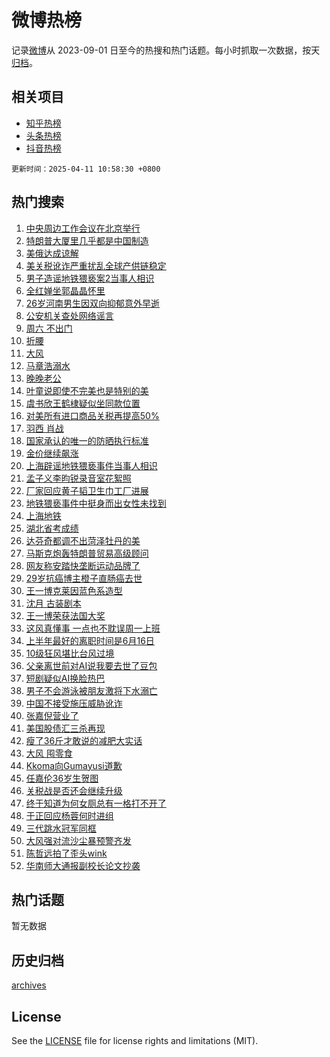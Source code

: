 # 微博热榜

记录[微博](https://www.weibo.com)从 2023-09-01 日至今的热搜和热门话题。每小时抓取一次数据，按天[归档](archives)。

## 相关项目

- [知乎热榜](https://github.com/hotarchive/zhihu)
- [头条热榜](https://github.com/hotarchive/toutiao)
- [抖音热榜](https://github.com/hotarchive/douyin)


`更新时间：2025-04-11 10:58:30 +0800`

## 热门搜索

1. [中央周边工作会议在北京举行](https://m.weibo.cn/search?containerid=100103type%3D1%26t%3D10%26q%3D%23%E4%B8%AD%E5%A4%AE%E5%91%A8%E8%BE%B9%E5%B7%A5%E4%BD%9C%E4%BC%9A%E8%AE%AE%E5%9C%A8%E5%8C%97%E4%BA%AC%E4%B8%BE%E8%A1%8C%23&stream_entry_id=51&isnewpage=1&extparam=seat%3D1%26c_type%3D51%26q%3D%2523%25E4%25B8%25AD%25E5%25A4%25AE%25E5%2591%25A8%25E8%25BE%25B9%25E5%25B7%25A5%25E4%25BD%259C%25E4%25BC%259A%25E8%25AE%25AE%25E5%259C%25A8%25E5%258C%2597%25E4%25BA%25AC%25E4%25B8%25BE%25E8%25A1%258C%2523%26cate%3D10103%26filter_type%3Drealtimehot%26dgr%3D0%26pos%3D0%26stream_entry_id%3D51%26display_time%3D1744340309%26pre_seqid%3D17443403091250954146152)
1. [特朗普大厦里几乎都是中国制造](https://m.weibo.cn/search?containerid=100103type%3D1%26t%3D10%26q%3D%23%E7%89%B9%E6%9C%97%E6%99%AE%E5%A4%A7%E5%8E%A6%E9%87%8C%E5%87%A0%E4%B9%8E%E9%83%BD%E6%98%AF%E4%B8%AD%E5%9B%BD%E5%88%B6%E9%80%A0%23&stream_entry_id=31&isnewpage=1&extparam=seat%3D1%26band_rank%3D1%26flag%3D2%26pos%3D0%26realpos%3D1%26c_type%3D31%26lcate%3D5001%26cate%3D5001%26stream_entry_id%3D31%26dgr%3D0%26filter_type%3Drealtimehot%26q%3D%2523%25E7%2589%25B9%25E6%259C%2597%25E6%2599%25AE%25E5%25A4%25A7%25E5%258E%25A6%25E9%2587%258C%25E5%2587%25A0%25E4%25B9%258E%25E9%2583%25BD%25E6%2598%25AF%25E4%25B8%25AD%25E5%259B%25BD%25E5%2588%25B6%25E9%2580%25A0%2523%26display_time%3D1744340309%26pre_seqid%3D17443403091250954146152)
1. [美俄达成谅解](https://m.weibo.cn/search?containerid=100103type%3D1%26t%3D10%26q%3D%23%E7%BE%8E%E4%BF%84%E8%BE%BE%E6%88%90%E8%B0%85%E8%A7%A3%23&stream_entry_id=31&isnewpage=1&extparam=seat%3D1%26band_rank%3D2%26flag%3D2%26pos%3D1%26realpos%3D2%26c_type%3D31%26lcate%3D5001%26cate%3D5001%26stream_entry_id%3D31%26dgr%3D0%26filter_type%3Drealtimehot%26q%3D%2523%25E7%25BE%258E%25E4%25BF%2584%25E8%25BE%25BE%25E6%2588%2590%25E8%25B0%2585%25E8%25A7%25A3%2523%26display_time%3D1744340309%26pre_seqid%3D17443403091250954146152)
1. [美关税讹诈严重扰乱全球产供链稳定](https://m.weibo.cn/search?containerid=100103type%3D1%26t%3D10%26q%3D%23%E7%BE%8E%E5%85%B3%E7%A8%8E%E8%AE%B9%E8%AF%88%E4%B8%A5%E9%87%8D%E6%89%B0%E4%B9%B1%E5%85%A8%E7%90%83%E4%BA%A7%E4%BE%9B%E9%93%BE%E7%A8%B3%E5%AE%9A%23&stream_entry_id=31&isnewpage=1&extparam=seat%3D1%26band_rank%3D3%26flag%3D1%26pos%3D2%26realpos%3D3%26c_type%3D31%26lcate%3D5001%26cate%3D5001%26stream_entry_id%3D31%26dgr%3D0%26filter_type%3Drealtimehot%26q%3D%2523%25E7%25BE%258E%25E5%2585%25B3%25E7%25A8%258E%25E8%25AE%25B9%25E8%25AF%2588%25E4%25B8%25A5%25E9%2587%258D%25E6%2589%25B0%25E4%25B9%25B1%25E5%2585%25A8%25E7%2590%2583%25E4%25BA%25A7%25E4%25BE%259B%25E9%2593%25BE%25E7%25A8%25B3%25E5%25AE%259A%2523%26display_time%3D1744340309%26pre_seqid%3D17443403091250954146152)
1. [男子造谣地铁猥亵案2当事人相识](https://m.weibo.cn/search?containerid=100103type%3D1%26t%3D10%26q%3D%23%E7%94%B7%E5%AD%90%E9%80%A0%E8%B0%A3%E5%9C%B0%E9%93%81%E7%8C%A5%E4%BA%B5%E6%A1%882%E5%BD%93%E4%BA%8B%E4%BA%BA%E7%9B%B8%E8%AF%86%23&stream_entry_id=31&isnewpage=1&extparam=seat%3D1%26band_rank%3D4%26flag%3D1%26pos%3D3%26realpos%3D4%26c_type%3D31%26lcate%3D5001%26cate%3D5001%26stream_entry_id%3D31%26dgr%3D0%26filter_type%3Drealtimehot%26q%3D%2523%25E7%2594%25B7%25E5%25AD%2590%25E9%2580%25A0%25E8%25B0%25A3%25E5%259C%25B0%25E9%2593%2581%25E7%258C%25A5%25E4%25BA%25B5%25E6%25A1%25882%25E5%25BD%2593%25E4%25BA%258B%25E4%25BA%25BA%25E7%259B%25B8%25E8%25AF%2586%2523%26display_time%3D1744340309%26pre_seqid%3D17443403091250954146152)
1. [全红婵坐郭晶晶怀里](https://m.weibo.cn/search?containerid=100103type%3D1%26t%3D10%26q%3D%23%E5%85%A8%E7%BA%A2%E5%A9%B5%E5%9D%90%E9%83%AD%E6%99%B6%E6%99%B6%E6%80%80%E9%87%8C%23&stream_entry_id=31&isnewpage=1&extparam=seat%3D1%26band_rank%3D5%26flag%3D1%26pos%3D4%26realpos%3D5%26c_type%3D31%26lcate%3D5001%26cate%3D5001%26stream_entry_id%3D31%26dgr%3D0%26filter_type%3Drealtimehot%26q%3D%2523%25E5%2585%25A8%25E7%25BA%25A2%25E5%25A9%25B5%25E5%259D%2590%25E9%2583%25AD%25E6%2599%25B6%25E6%2599%25B6%25E6%2580%2580%25E9%2587%258C%2523%26display_time%3D1744340309%26pre_seqid%3D17443403091250954146152)
1. [26岁河南男生因双向抑郁意外早逝](https://m.weibo.cn/search?containerid=100103type%3D1%26t%3D10%26q%3D%2326%E5%B2%81%E6%B2%B3%E5%8D%97%E7%94%B7%E7%94%9F%E5%9B%A0%E5%8F%8C%E5%90%91%E6%8A%91%E9%83%81%E6%84%8F%E5%A4%96%E6%97%A9%E9%80%9D%23&stream_entry_id=31&isnewpage=1&extparam=seat%3D1%26band_rank%3D6%26flag%3D1%26pos%3D5%26realpos%3D6%26c_type%3D31%26lcate%3D5001%26cate%3D5001%26stream_entry_id%3D31%26dgr%3D0%26filter_type%3Drealtimehot%26q%3D%252326%25E5%25B2%2581%25E6%25B2%25B3%25E5%258D%2597%25E7%2594%25B7%25E7%2594%259F%25E5%259B%25A0%25E5%258F%258C%25E5%2590%2591%25E6%258A%2591%25E9%2583%2581%25E6%2584%258F%25E5%25A4%2596%25E6%2597%25A9%25E9%2580%259D%2523%26display_time%3D1744340309%26pre_seqid%3D17443403091250954146152)
1. [公安机关查处网络谣言](https://m.weibo.cn/search?containerid=100103type%3D1%26t%3D10%26q%3D%23%E5%85%AC%E5%AE%89%E6%9C%BA%E5%85%B3%E6%9F%A5%E5%A4%84%E7%BD%91%E7%BB%9C%E8%B0%A3%E8%A8%80%23&stream_entry_id=31&isnewpage=1&extparam=seat%3D1%26band_rank%3D7%26adid%3D282498%26is_ad_pos%3D1%26pos%3D6%26c_type%3D31%26lcate%3D5001%26cate%3D5001%26stream_entry_id%3D31%26dgr%3D0%26filter_type%3Drealtimehot%26q%3D%2523%25E5%2585%25AC%25E5%25AE%2589%25E6%259C%25BA%25E5%2585%25B3%25E6%259F%25A5%25E5%25A4%2584%25E7%25BD%2591%25E7%25BB%259C%25E8%25B0%25A3%25E8%25A8%2580%2523%26display_time%3D1744340309%26pre_seqid%3D17443403091250954146152)
1. [周六 不出门](https://m.weibo.cn/search?containerid=100103type%3D1%26t%3D10%26q%3D%E5%91%A8%E5%85%AD+%E4%B8%8D%E5%87%BA%E9%97%A8&stream_entry_id=31&isnewpage=1&extparam=seat%3D1%26band_rank%3D7%26flag%3D2%26pos%3D7%26realpos%3D7%26c_type%3D31%26lcate%3D5001%26cate%3D5001%26stream_entry_id%3D31%26dgr%3D0%26filter_type%3Drealtimehot%26q%3D%25E5%2591%25A8%25E5%2585%25AD%2520%25E4%25B8%258D%25E5%2587%25BA%25E9%2597%25A8%26display_time%3D1744340309%26pre_seqid%3D17443403091250954146152)
1. [折腰](https://m.weibo.cn/search?containerid=100103type%3D1%26t%3D10%26q%3D%E6%8A%98%E8%85%B0&stream_entry_id=31&isnewpage=1&extparam=seat%3D1%26band_rank%3D8%26flag%3D1%26pos%3D8%26realpos%3D8%26c_type%3D31%26lcate%3D5001%26cate%3D5001%26stream_entry_id%3D31%26dgr%3D0%26filter_type%3Drealtimehot%26q%3D%25E6%258A%2598%25E8%2585%25B0%26display_time%3D1744340309%26pre_seqid%3D17443403091250954146152)
1. [大风](https://m.weibo.cn/search?containerid=100103type%3D1%26t%3D10%26q%3D%E5%A4%A7%E9%A3%8E&stream_entry_id=31&isnewpage=1&extparam=seat%3D1%26band_rank%3D9%26flag%3D1%26pos%3D9%26realpos%3D9%26c_type%3D31%26lcate%3D5001%26cate%3D5001%26stream_entry_id%3D31%26dgr%3D0%26filter_type%3Drealtimehot%26q%3D%25E5%25A4%25A7%25E9%25A3%258E%26display_time%3D1744340309%26pre_seqid%3D17443403091250954146152)
1. [马章浩溺水](https://m.weibo.cn/search?containerid=100103type%3D1%26t%3D10%26q%3D%E9%A9%AC%E7%AB%A0%E6%B5%A9%E6%BA%BA%E6%B0%B4&stream_entry_id=31&isnewpage=1&extparam=seat%3D1%26band_rank%3D10%26flag%3D1%26pos%3D10%26realpos%3D10%26c_type%3D31%26lcate%3D5001%26cate%3D5001%26stream_entry_id%3D31%26dgr%3D0%26filter_type%3Drealtimehot%26q%3D%25E9%25A9%25AC%25E7%25AB%25A0%25E6%25B5%25A9%25E6%25BA%25BA%25E6%25B0%25B4%26display_time%3D1744340309%26pre_seqid%3D17443403091250954146152)
1. [晚晚老公](https://m.weibo.cn/search?containerid=100103type%3D1%26t%3D10%26q%3D%E6%99%9A%E6%99%9A%E8%80%81%E5%85%AC&stream_entry_id=31&isnewpage=1&extparam=seat%3D1%26band_rank%3D11%26flag%3D2%26pos%3D11%26realpos%3D11%26c_type%3D31%26lcate%3D5001%26cate%3D5001%26stream_entry_id%3D31%26dgr%3D0%26filter_type%3Drealtimehot%26q%3D%25E6%2599%259A%25E6%2599%259A%25E8%2580%2581%25E5%2585%25AC%26display_time%3D1744340309%26pre_seqid%3D17443403091250954146152)
1. [叶童说即使不完美也是特别的美](https://m.weibo.cn/search?containerid=100103type%3D1%26t%3D10%26q%3D%23%E5%8F%B6%E7%AB%A5%E8%AF%B4%E5%8D%B3%E4%BD%BF%E4%B8%8D%E5%AE%8C%E7%BE%8E%E4%B9%9F%E6%98%AF%E7%89%B9%E5%88%AB%E7%9A%84%E7%BE%8E%23&stream_entry_id=31&isnewpage=1&extparam=seat%3D1%26band_rank%3D12%26flag%3D1%26pos%3D12%26realpos%3D12%26c_type%3D31%26lcate%3D5001%26cate%3D5001%26stream_entry_id%3D31%26dgr%3D0%26filter_type%3Drealtimehot%26q%3D%2523%25E5%258F%25B6%25E7%25AB%25A5%25E8%25AF%25B4%25E5%258D%25B3%25E4%25BD%25BF%25E4%25B8%258D%25E5%25AE%258C%25E7%25BE%258E%25E4%25B9%259F%25E6%2598%25AF%25E7%2589%25B9%25E5%2588%25AB%25E7%259A%2584%25E7%25BE%258E%2523%26display_time%3D1744340309%26pre_seqid%3D17443403091250954146152)
1. [虞书欣王鹤棣疑似坐同款位置](https://m.weibo.cn/search?containerid=100103type%3D1%26t%3D10%26q%3D%23%E8%99%9E%E4%B9%A6%E6%AC%A3%E7%8E%8B%E9%B9%A4%E6%A3%A3%E7%96%91%E4%BC%BC%E5%9D%90%E5%90%8C%E6%AC%BE%E4%BD%8D%E7%BD%AE%23&stream_entry_id=31&isnewpage=1&extparam=seat%3D1%26band_rank%3D13%26flag%3D2%26pos%3D13%26realpos%3D13%26c_type%3D31%26lcate%3D5001%26cate%3D5001%26stream_entry_id%3D31%26dgr%3D0%26filter_type%3Drealtimehot%26q%3D%2523%25E8%2599%259E%25E4%25B9%25A6%25E6%25AC%25A3%25E7%258E%258B%25E9%25B9%25A4%25E6%25A3%25A3%25E7%2596%2591%25E4%25BC%25BC%25E5%259D%2590%25E5%2590%258C%25E6%25AC%25BE%25E4%25BD%258D%25E7%25BD%25AE%2523%26display_time%3D1744340309%26pre_seqid%3D17443403091250954146152)
1. [对美所有进口商品关税再提高50%](https://m.weibo.cn/search?containerid=100103type%3D1%26t%3D10%26q%3D%23%E5%AF%B9%E7%BE%8E%E6%89%80%E6%9C%89%E8%BF%9B%E5%8F%A3%E5%95%86%E5%93%81%E5%85%B3%E7%A8%8E%E5%86%8D%E6%8F%90%E9%AB%9850%25%23&stream_entry_id=31&isnewpage=1&extparam=seat%3D1%26band_rank%3D14%26flag%3D0%26pos%3D14%26realpos%3D14%26c_type%3D31%26lcate%3D5001%26cate%3D5001%26stream_entry_id%3D31%26dgr%3D0%26filter_type%3Drealtimehot%26q%3D%2523%25E5%25AF%25B9%25E7%25BE%258E%25E6%2589%2580%25E6%259C%2589%25E8%25BF%259B%25E5%258F%25A3%25E5%2595%2586%25E5%2593%2581%25E5%2585%25B3%25E7%25A8%258E%25E5%2586%258D%25E6%258F%2590%25E9%25AB%259850%2525%2523%26display_time%3D1744340309%26pre_seqid%3D17443403091250954146152)
1. [羽西 肖战](https://m.weibo.cn/search?containerid=100103type%3D1%26t%3D10%26q%3D%E7%BE%BD%E8%A5%BF+%E8%82%96%E6%88%98&stream_entry_id=31&isnewpage=1&extparam=seat%3D1%26band_rank%3D15%26flag%3D1%26pos%3D15%26realpos%3D15%26c_type%3D31%26lcate%3D5001%26cate%3D5001%26stream_entry_id%3D31%26dgr%3D0%26filter_type%3Drealtimehot%26q%3D%25E7%25BE%25BD%25E8%25A5%25BF%2520%25E8%2582%2596%25E6%2588%2598%26display_time%3D1744340309%26pre_seqid%3D17443403091250954146152)
1. [国家承认的唯一的防晒执行标准](https://m.weibo.cn/search?containerid=100103type%3D1%26t%3D10%26q%3D%23%E5%9B%BD%E5%AE%B6%E6%89%BF%E8%AE%A4%E7%9A%84%E5%94%AF%E4%B8%80%E7%9A%84%E9%98%B2%E6%99%92%E6%89%A7%E8%A1%8C%E6%A0%87%E5%87%86%23&stream_entry_id=31&isnewpage=1&extparam=seat%3D1%26band_rank%3D16%26flag%3D0%26pos%3D16%26realpos%3D16%26c_type%3D31%26lcate%3D5001%26cate%3D5001%26stream_entry_id%3D31%26dgr%3D0%26filter_type%3Drealtimehot%26q%3D%2523%25E5%259B%25BD%25E5%25AE%25B6%25E6%2589%25BF%25E8%25AE%25A4%25E7%259A%2584%25E5%2594%25AF%25E4%25B8%2580%25E7%259A%2584%25E9%2598%25B2%25E6%2599%2592%25E6%2589%25A7%25E8%25A1%258C%25E6%25A0%2587%25E5%2587%2586%2523%26display_time%3D1744340309%26pre_seqid%3D17443403091250954146152)
1. [金价继续飙涨](https://m.weibo.cn/search?containerid=100103type%3D1%26t%3D10%26q%3D%23%E9%87%91%E4%BB%B7%E7%BB%A7%E7%BB%AD%E9%A3%99%E6%B6%A8%23&stream_entry_id=31&isnewpage=1&extparam=seat%3D1%26band_rank%3D17%26flag%3D1%26pos%3D17%26realpos%3D17%26c_type%3D31%26lcate%3D5001%26cate%3D5001%26stream_entry_id%3D31%26dgr%3D0%26filter_type%3Drealtimehot%26q%3D%2523%25E9%2587%2591%25E4%25BB%25B7%25E7%25BB%25A7%25E7%25BB%25AD%25E9%25A3%2599%25E6%25B6%25A8%2523%26display_time%3D1744340309%26pre_seqid%3D17443403091250954146152)
1. [上海辟谣地铁猥亵事件当事人相识](https://m.weibo.cn/search?containerid=100103type%3D1%26t%3D10%26q%3D%23%E4%B8%8A%E6%B5%B7%E8%BE%9F%E8%B0%A3%E5%9C%B0%E9%93%81%E7%8C%A5%E4%BA%B5%E4%BA%8B%E4%BB%B6%E5%BD%93%E4%BA%8B%E4%BA%BA%E7%9B%B8%E8%AF%86%23&stream_entry_id=31&isnewpage=1&extparam=seat%3D1%26band_rank%3D18%26flag%3D1%26pos%3D18%26realpos%3D18%26c_type%3D31%26lcate%3D5001%26cate%3D5001%26stream_entry_id%3D31%26dgr%3D0%26filter_type%3Drealtimehot%26q%3D%2523%25E4%25B8%258A%25E6%25B5%25B7%25E8%25BE%259F%25E8%25B0%25A3%25E5%259C%25B0%25E9%2593%2581%25E7%258C%25A5%25E4%25BA%25B5%25E4%25BA%258B%25E4%25BB%25B6%25E5%25BD%2593%25E4%25BA%258B%25E4%25BA%25BA%25E7%259B%25B8%25E8%25AF%2586%2523%26display_time%3D1744340309%26pre_seqid%3D17443403091250954146152)
1. [孟子义李昀锐录音室花絮照](https://m.weibo.cn/search?containerid=100103type%3D1%26t%3D10%26q%3D%23%E5%AD%9F%E5%AD%90%E4%B9%89%E6%9D%8E%E6%98%80%E9%94%90%E5%BD%95%E9%9F%B3%E5%AE%A4%E8%8A%B1%E7%B5%AE%E7%85%A7%23&stream_entry_id=31&isnewpage=1&extparam=seat%3D1%26band_rank%3D19%26flag%3D1%26pos%3D19%26realpos%3D19%26c_type%3D31%26lcate%3D5001%26cate%3D5001%26stream_entry_id%3D31%26dgr%3D0%26filter_type%3Drealtimehot%26q%3D%2523%25E5%25AD%259F%25E5%25AD%2590%25E4%25B9%2589%25E6%259D%258E%25E6%2598%2580%25E9%2594%2590%25E5%25BD%2595%25E9%259F%25B3%25E5%25AE%25A4%25E8%258A%25B1%25E7%25B5%25AE%25E7%2585%25A7%2523%26display_time%3D1744340309%26pre_seqid%3D17443403091250954146152)
1. [厂家回应黄子韬卫生巾工厂进展](https://m.weibo.cn/search?containerid=100103type%3D1%26t%3D10%26q%3D%23%E5%8E%82%E5%AE%B6%E5%9B%9E%E5%BA%94%E9%BB%84%E5%AD%90%E9%9F%AC%E5%8D%AB%E7%94%9F%E5%B7%BE%E5%B7%A5%E5%8E%82%E8%BF%9B%E5%B1%95%23&stream_entry_id=31&isnewpage=1&extparam=seat%3D1%26band_rank%3D20%26flag%3D1%26pos%3D20%26realpos%3D20%26c_type%3D31%26lcate%3D5001%26cate%3D5001%26stream_entry_id%3D31%26dgr%3D0%26filter_type%3Drealtimehot%26q%3D%2523%25E5%258E%2582%25E5%25AE%25B6%25E5%259B%259E%25E5%25BA%2594%25E9%25BB%2584%25E5%25AD%2590%25E9%259F%25AC%25E5%258D%25AB%25E7%2594%259F%25E5%25B7%25BE%25E5%25B7%25A5%25E5%258E%2582%25E8%25BF%259B%25E5%25B1%2595%2523%26display_time%3D1744340309%26pre_seqid%3D17443403091250954146152)
1. [地铁猥亵事件中挺身而出女性未找到](https://m.weibo.cn/search?containerid=100103type%3D1%26t%3D10%26q%3D%23%E5%9C%B0%E9%93%81%E7%8C%A5%E4%BA%B5%E4%BA%8B%E4%BB%B6%E4%B8%AD%E6%8C%BA%E8%BA%AB%E8%80%8C%E5%87%BA%E5%A5%B3%E6%80%A7%E6%9C%AA%E6%89%BE%E5%88%B0%23&stream_entry_id=31&isnewpage=1&extparam=seat%3D1%26band_rank%3D21%26flag%3D1%26pos%3D21%26realpos%3D21%26c_type%3D31%26lcate%3D5001%26cate%3D5001%26stream_entry_id%3D31%26dgr%3D0%26filter_type%3Drealtimehot%26q%3D%2523%25E5%259C%25B0%25E9%2593%2581%25E7%258C%25A5%25E4%25BA%25B5%25E4%25BA%258B%25E4%25BB%25B6%25E4%25B8%25AD%25E6%258C%25BA%25E8%25BA%25AB%25E8%2580%258C%25E5%2587%25BA%25E5%25A5%25B3%25E6%2580%25A7%25E6%259C%25AA%25E6%2589%25BE%25E5%2588%25B0%2523%26display_time%3D1744340309%26pre_seqid%3D17443403091250954146152)
1. [上海地铁](https://m.weibo.cn/search?containerid=100103type%3D1%26t%3D10%26q%3D%E4%B8%8A%E6%B5%B7%E5%9C%B0%E9%93%81&stream_entry_id=31&isnewpage=1&extparam=seat%3D1%26band_rank%3D22%26flag%3D0%26pos%3D22%26realpos%3D22%26c_type%3D31%26lcate%3D5001%26cate%3D5001%26stream_entry_id%3D31%26dgr%3D0%26filter_type%3Drealtimehot%26q%3D%25E4%25B8%258A%25E6%25B5%25B7%25E5%259C%25B0%25E9%2593%2581%26display_time%3D1744340309%26pre_seqid%3D17443403091250954146152)
1. [湖北省考成绩](https://m.weibo.cn/search?containerid=100103type%3D1%26t%3D10%26q%3D%E6%B9%96%E5%8C%97%E7%9C%81%E8%80%83%E6%88%90%E7%BB%A9&stream_entry_id=31&isnewpage=1&extparam=seat%3D1%26band_rank%3D23%26flag%3D1%26pos%3D23%26realpos%3D23%26c_type%3D31%26lcate%3D5001%26cate%3D5001%26stream_entry_id%3D31%26dgr%3D0%26filter_type%3Drealtimehot%26q%3D%25E6%25B9%2596%25E5%258C%2597%25E7%259C%2581%25E8%2580%2583%25E6%2588%2590%25E7%25BB%25A9%26display_time%3D1744340309%26pre_seqid%3D17443403091250954146152)
1. [达芬奇都调不出菏泽牡丹的美](https://m.weibo.cn/search?containerid=100103type%3D1%26t%3D10%26q%3D%23%E8%BE%BE%E8%8A%AC%E5%A5%87%E9%83%BD%E8%B0%83%E4%B8%8D%E5%87%BA%E8%8F%8F%E6%B3%BD%E7%89%A1%E4%B8%B9%E7%9A%84%E7%BE%8E%23&stream_entry_id=31&isnewpage=1&extparam=seat%3D1%26band_rank%3D24%26flag%3D1%26pos%3D24%26realpos%3D24%26c_type%3D31%26lcate%3D5001%26cate%3D5001%26stream_entry_id%3D31%26dgr%3D0%26filter_type%3Drealtimehot%26q%3D%2523%25E8%25BE%25BE%25E8%258A%25AC%25E5%25A5%2587%25E9%2583%25BD%25E8%25B0%2583%25E4%25B8%258D%25E5%2587%25BA%25E8%258F%258F%25E6%25B3%25BD%25E7%2589%25A1%25E4%25B8%25B9%25E7%259A%2584%25E7%25BE%258E%2523%26display_time%3D1744340309%26pre_seqid%3D17443403091250954146152)
1. [马斯克炮轰特朗普贸易高级顾问](https://m.weibo.cn/search?containerid=100103type%3D1%26t%3D10%26q%3D%23%E9%A9%AC%E6%96%AF%E5%85%8B%E7%82%AE%E8%BD%B0%E7%89%B9%E6%9C%97%E6%99%AE%E8%B4%B8%E6%98%93%E9%AB%98%E7%BA%A7%E9%A1%BE%E9%97%AE%23&stream_entry_id=31&isnewpage=1&extparam=seat%3D1%26band_rank%3D25%26flag%3D0%26pos%3D25%26realpos%3D25%26c_type%3D31%26lcate%3D5001%26cate%3D5001%26stream_entry_id%3D31%26dgr%3D0%26filter_type%3Drealtimehot%26q%3D%2523%25E9%25A9%25AC%25E6%2596%25AF%25E5%2585%258B%25E7%2582%25AE%25E8%25BD%25B0%25E7%2589%25B9%25E6%259C%2597%25E6%2599%25AE%25E8%25B4%25B8%25E6%2598%2593%25E9%25AB%2598%25E7%25BA%25A7%25E9%25A1%25BE%25E9%2597%25AE%2523%26display_time%3D1744340309%26pre_seqid%3D17443403091250954146152)
1. [网友称安踏快垄断运动品牌了](https://m.weibo.cn/search?containerid=100103type%3D1%26t%3D10%26q%3D%23%E7%BD%91%E5%8F%8B%E7%A7%B0%E5%AE%89%E8%B8%8F%E5%BF%AB%E5%9E%84%E6%96%AD%E8%BF%90%E5%8A%A8%E5%93%81%E7%89%8C%E4%BA%86%23&stream_entry_id=31&isnewpage=1&extparam=seat%3D1%26band_rank%3D26%26flag%3D1%26pos%3D26%26realpos%3D26%26c_type%3D31%26lcate%3D5001%26cate%3D5001%26stream_entry_id%3D31%26dgr%3D0%26filter_type%3Drealtimehot%26q%3D%2523%25E7%25BD%2591%25E5%258F%258B%25E7%25A7%25B0%25E5%25AE%2589%25E8%25B8%258F%25E5%25BF%25AB%25E5%259E%2584%25E6%2596%25AD%25E8%25BF%2590%25E5%258A%25A8%25E5%2593%2581%25E7%2589%258C%25E4%25BA%2586%2523%26display_time%3D1744340309%26pre_seqid%3D17443403091250954146152)
1. [29岁抗癌博主橙子直肠癌去世](https://m.weibo.cn/search?containerid=100103type%3D1%26t%3D10%26q%3D%2329%E5%B2%81%E6%8A%97%E7%99%8C%E5%8D%9A%E4%B8%BB%E6%A9%99%E5%AD%90%E7%9B%B4%E8%82%A0%E7%99%8C%E5%8E%BB%E4%B8%96%23&stream_entry_id=31&isnewpage=1&extparam=seat%3D1%26band_rank%3D27%26flag%3D0%26pos%3D27%26realpos%3D27%26c_type%3D31%26lcate%3D5001%26cate%3D5001%26stream_entry_id%3D31%26dgr%3D0%26filter_type%3Drealtimehot%26q%3D%252329%25E5%25B2%2581%25E6%258A%2597%25E7%2599%258C%25E5%258D%259A%25E4%25B8%25BB%25E6%25A9%2599%25E5%25AD%2590%25E7%259B%25B4%25E8%2582%25A0%25E7%2599%258C%25E5%258E%25BB%25E4%25B8%2596%2523%26display_time%3D1744340309%26pre_seqid%3D17443403091250954146152)
1. [王一博克莱因蓝色系造型](https://m.weibo.cn/search?containerid=100103type%3D1%26t%3D10%26q%3D%23%E7%8E%8B%E4%B8%80%E5%8D%9A%E5%85%8B%E8%8E%B1%E5%9B%A0%E8%93%9D%E8%89%B2%E7%B3%BB%E9%80%A0%E5%9E%8B%23&stream_entry_id=31&isnewpage=1&extparam=seat%3D1%26band_rank%3D28%26flag%3D1%26pos%3D28%26realpos%3D28%26c_type%3D31%26lcate%3D5001%26cate%3D5001%26stream_entry_id%3D31%26dgr%3D0%26filter_type%3Drealtimehot%26q%3D%2523%25E7%258E%258B%25E4%25B8%2580%25E5%258D%259A%25E5%2585%258B%25E8%258E%25B1%25E5%259B%25A0%25E8%2593%259D%25E8%2589%25B2%25E7%25B3%25BB%25E9%2580%25A0%25E5%259E%258B%2523%26display_time%3D1744340309%26pre_seqid%3D17443403091250954146152)
1. [沈月 古装剧本](https://m.weibo.cn/search?containerid=100103type%3D1%26t%3D10%26q%3D%E6%B2%88%E6%9C%88+%E5%8F%A4%E8%A3%85%E5%89%A7%E6%9C%AC&stream_entry_id=31&isnewpage=1&extparam=seat%3D1%26band_rank%3D29%26flag%3D1%26pos%3D29%26realpos%3D29%26c_type%3D31%26lcate%3D5001%26cate%3D5001%26stream_entry_id%3D31%26dgr%3D0%26filter_type%3Drealtimehot%26q%3D%25E6%25B2%2588%25E6%259C%2588%2520%25E5%258F%25A4%25E8%25A3%2585%25E5%2589%25A7%25E6%259C%25AC%26display_time%3D1744340309%26pre_seqid%3D17443403091250954146152)
1. [王一博荣获法国大奖](https://m.weibo.cn/search?containerid=100103type%3D1%26t%3D10%26q%3D%E7%8E%8B%E4%B8%80%E5%8D%9A%E8%8D%A3%E8%8E%B7%E6%B3%95%E5%9B%BD%E5%A4%A7%E5%A5%96&stream_entry_id=31&isnewpage=1&extparam=seat%3D1%26band_rank%3D30%26flag%3D0%26pos%3D30%26realpos%3D30%26c_type%3D31%26lcate%3D5001%26cate%3D5001%26stream_entry_id%3D31%26dgr%3D0%26filter_type%3Drealtimehot%26q%3D%25E7%258E%258B%25E4%25B8%2580%25E5%258D%259A%25E8%258D%25A3%25E8%258E%25B7%25E6%25B3%2595%25E5%259B%25BD%25E5%25A4%25A7%25E5%25A5%2596%26display_time%3D1744340309%26pre_seqid%3D17443403091250954146152)
1. [这风真懂事 一点也不耽误周一上班](https://m.weibo.cn/search?containerid=100103type%3D1%26t%3D10%26q%3D%E8%BF%99%E9%A3%8E%E7%9C%9F%E6%87%82%E4%BA%8B+%E4%B8%80%E7%82%B9%E4%B9%9F%E4%B8%8D%E8%80%BD%E8%AF%AF%E5%91%A8%E4%B8%80%E4%B8%8A%E7%8F%AD&stream_entry_id=31&isnewpage=1&extparam=seat%3D1%26band_rank%3D31%26flag%3D0%26pos%3D31%26realpos%3D31%26c_type%3D31%26lcate%3D5001%26cate%3D5001%26stream_entry_id%3D31%26dgr%3D0%26filter_type%3Drealtimehot%26q%3D%25E8%25BF%2599%25E9%25A3%258E%25E7%259C%259F%25E6%2587%2582%25E4%25BA%258B%2520%25E4%25B8%2580%25E7%2582%25B9%25E4%25B9%259F%25E4%25B8%258D%25E8%2580%25BD%25E8%25AF%25AF%25E5%2591%25A8%25E4%25B8%2580%25E4%25B8%258A%25E7%258F%25AD%26display_time%3D1744340309%26pre_seqid%3D17443403091250954146152)
1. [上半年最好的离职时间是6月16日](https://m.weibo.cn/search?containerid=100103type%3D1%26t%3D10%26q%3D%23%E4%B8%8A%E5%8D%8A%E5%B9%B4%E6%9C%80%E5%A5%BD%E7%9A%84%E7%A6%BB%E8%81%8C%E6%97%B6%E9%97%B4%E6%98%AF6%E6%9C%8816%E6%97%A5%23&stream_entry_id=31&isnewpage=1&extparam=seat%3D1%26band_rank%3D32%26flag%3D1%26pos%3D32%26realpos%3D32%26c_type%3D31%26lcate%3D5001%26cate%3D5001%26stream_entry_id%3D31%26dgr%3D0%26filter_type%3Drealtimehot%26q%3D%2523%25E4%25B8%258A%25E5%258D%258A%25E5%25B9%25B4%25E6%259C%2580%25E5%25A5%25BD%25E7%259A%2584%25E7%25A6%25BB%25E8%2581%258C%25E6%2597%25B6%25E9%2597%25B4%25E6%2598%25AF6%25E6%259C%258816%25E6%2597%25A5%2523%26display_time%3D1744340309%26pre_seqid%3D17443403091250954146152)
1. [10级狂风堪比台风过境](https://m.weibo.cn/search?containerid=100103type%3D1%26t%3D10%26q%3D%2310%E7%BA%A7%E7%8B%82%E9%A3%8E%E5%A0%AA%E6%AF%94%E5%8F%B0%E9%A3%8E%E8%BF%87%E5%A2%83%23&stream_entry_id=31&isnewpage=1&extparam=seat%3D1%26band_rank%3D33%26flag%3D0%26pos%3D33%26realpos%3D33%26c_type%3D31%26lcate%3D5001%26cate%3D5001%26stream_entry_id%3D31%26dgr%3D0%26filter_type%3Drealtimehot%26q%3D%252310%25E7%25BA%25A7%25E7%258B%2582%25E9%25A3%258E%25E5%25A0%25AA%25E6%25AF%2594%25E5%258F%25B0%25E9%25A3%258E%25E8%25BF%2587%25E5%25A2%2583%2523%26display_time%3D1744340309%26pre_seqid%3D17443403091250954146152)
1. [父亲离世前对AI说我要去世了豆包](https://m.weibo.cn/search?containerid=100103type%3D1%26t%3D10%26q%3D%23%E7%88%B6%E4%BA%B2%E7%A6%BB%E4%B8%96%E5%89%8D%E5%AF%B9AI%E8%AF%B4%E6%88%91%E8%A6%81%E5%8E%BB%E4%B8%96%E4%BA%86%E8%B1%86%E5%8C%85%23&stream_entry_id=31&isnewpage=1&extparam=seat%3D1%26band_rank%3D34%26flag%3D0%26pos%3D34%26realpos%3D34%26c_type%3D31%26lcate%3D5001%26cate%3D5001%26stream_entry_id%3D31%26dgr%3D0%26filter_type%3Drealtimehot%26q%3D%2523%25E7%2588%25B6%25E4%25BA%25B2%25E7%25A6%25BB%25E4%25B8%2596%25E5%2589%258D%25E5%25AF%25B9AI%25E8%25AF%25B4%25E6%2588%2591%25E8%25A6%2581%25E5%258E%25BB%25E4%25B8%2596%25E4%25BA%2586%25E8%25B1%2586%25E5%258C%2585%2523%26display_time%3D1744340309%26pre_seqid%3D17443403091250954146152)
1. [短剧疑似AI换脸热巴](https://m.weibo.cn/search?containerid=100103type%3D1%26t%3D10%26q%3D%23%E7%9F%AD%E5%89%A7%E7%96%91%E4%BC%BCAI%E6%8D%A2%E8%84%B8%E7%83%AD%E5%B7%B4%23&stream_entry_id=31&isnewpage=1&extparam=seat%3D1%26band_rank%3D35%26flag%3D0%26pos%3D35%26realpos%3D35%26c_type%3D31%26lcate%3D5001%26cate%3D5001%26stream_entry_id%3D31%26dgr%3D0%26filter_type%3Drealtimehot%26q%3D%2523%25E7%259F%25AD%25E5%2589%25A7%25E7%2596%2591%25E4%25BC%25BCAI%25E6%258D%25A2%25E8%2584%25B8%25E7%2583%25AD%25E5%25B7%25B4%2523%26display_time%3D1744340309%26pre_seqid%3D17443403091250954146152)
1. [男子不会游泳被朋友激将下水溺亡](https://m.weibo.cn/search?containerid=100103type%3D1%26t%3D10%26q%3D%23%E7%94%B7%E5%AD%90%E4%B8%8D%E4%BC%9A%E6%B8%B8%E6%B3%B3%E8%A2%AB%E6%9C%8B%E5%8F%8B%E6%BF%80%E5%B0%86%E4%B8%8B%E6%B0%B4%E6%BA%BA%E4%BA%A1%23&stream_entry_id=31&isnewpage=1&extparam=seat%3D1%26band_rank%3D36%26flag%3D0%26pos%3D36%26realpos%3D36%26c_type%3D31%26lcate%3D5001%26cate%3D5001%26stream_entry_id%3D31%26dgr%3D0%26filter_type%3Drealtimehot%26q%3D%2523%25E7%2594%25B7%25E5%25AD%2590%25E4%25B8%258D%25E4%25BC%259A%25E6%25B8%25B8%25E6%25B3%25B3%25E8%25A2%25AB%25E6%259C%258B%25E5%258F%258B%25E6%25BF%2580%25E5%25B0%2586%25E4%25B8%258B%25E6%25B0%25B4%25E6%25BA%25BA%25E4%25BA%25A1%2523%26display_time%3D1744340309%26pre_seqid%3D17443403091250954146152)
1. [中国不接受施压威胁讹诈](https://m.weibo.cn/search?containerid=100103type%3D1%26t%3D10%26q%3D%23%E4%B8%AD%E5%9B%BD%E4%B8%8D%E6%8E%A5%E5%8F%97%E6%96%BD%E5%8E%8B%E5%A8%81%E8%83%81%E8%AE%B9%E8%AF%88%23&stream_entry_id=31&isnewpage=1&extparam=seat%3D1%26band_rank%3D37%26flag%3D0%26pos%3D37%26realpos%3D37%26c_type%3D31%26lcate%3D5001%26cate%3D5001%26stream_entry_id%3D31%26dgr%3D0%26filter_type%3Drealtimehot%26q%3D%2523%25E4%25B8%25AD%25E5%259B%25BD%25E4%25B8%258D%25E6%258E%25A5%25E5%258F%2597%25E6%2596%25BD%25E5%258E%258B%25E5%25A8%2581%25E8%2583%2581%25E8%25AE%25B9%25E8%25AF%2588%2523%26display_time%3D1744340309%26pre_seqid%3D17443403091250954146152)
1. [张嘉倪营业了](https://m.weibo.cn/search?containerid=100103type%3D1%26t%3D10%26q%3D%23%E5%BC%A0%E5%98%89%E5%80%AA%E8%90%A5%E4%B8%9A%E4%BA%86%23&stream_entry_id=31&isnewpage=1&extparam=seat%3D1%26band_rank%3D38%26flag%3D0%26pos%3D38%26realpos%3D38%26c_type%3D31%26lcate%3D5001%26cate%3D5001%26stream_entry_id%3D31%26dgr%3D0%26filter_type%3Drealtimehot%26q%3D%2523%25E5%25BC%25A0%25E5%2598%2589%25E5%2580%25AA%25E8%2590%25A5%25E4%25B8%259A%25E4%25BA%2586%2523%26display_time%3D1744340309%26pre_seqid%3D17443403091250954146152)
1. [美国股债汇三杀再现](https://m.weibo.cn/search?containerid=100103type%3D1%26t%3D10%26q%3D%23%E7%BE%8E%E5%9B%BD%E8%82%A1%E5%80%BA%E6%B1%87%E4%B8%89%E6%9D%80%E5%86%8D%E7%8E%B0%23&stream_entry_id=31&isnewpage=1&extparam=seat%3D1%26band_rank%3D39%26flag%3D1%26pos%3D39%26realpos%3D39%26c_type%3D31%26lcate%3D5001%26cate%3D5001%26stream_entry_id%3D31%26dgr%3D0%26filter_type%3Drealtimehot%26q%3D%2523%25E7%25BE%258E%25E5%259B%25BD%25E8%2582%25A1%25E5%2580%25BA%25E6%25B1%2587%25E4%25B8%2589%25E6%259D%2580%25E5%2586%258D%25E7%258E%25B0%2523%26display_time%3D1744340309%26pre_seqid%3D17443403091250954146152)
1. [瘦了36斤才敢说的减肥大实话](https://m.weibo.cn/search?containerid=100103type%3D1%26t%3D10%26q%3D%E7%98%A6%E4%BA%8636%E6%96%A4%E6%89%8D%E6%95%A2%E8%AF%B4%E7%9A%84%E5%87%8F%E8%82%A5%E5%A4%A7%E5%AE%9E%E8%AF%9D&stream_entry_id=31&isnewpage=1&extparam=seat%3D1%26band_rank%3D40%26flag%3D0%26pos%3D40%26realpos%3D40%26c_type%3D31%26lcate%3D5001%26cate%3D5001%26stream_entry_id%3D31%26dgr%3D0%26filter_type%3Drealtimehot%26q%3D%25E7%2598%25A6%25E4%25BA%258636%25E6%2596%25A4%25E6%2589%258D%25E6%2595%25A2%25E8%25AF%25B4%25E7%259A%2584%25E5%2587%258F%25E8%2582%25A5%25E5%25A4%25A7%25E5%25AE%259E%25E8%25AF%259D%26display_time%3D1744340309%26pre_seqid%3D17443403091250954146152)
1. [大风 囤零食](https://m.weibo.cn/search?containerid=100103type%3D1%26t%3D10%26q%3D%E5%A4%A7%E9%A3%8E+%E5%9B%A4%E9%9B%B6%E9%A3%9F&stream_entry_id=31&isnewpage=1&extparam=seat%3D1%26band_rank%3D41%26flag%3D1%26pos%3D41%26realpos%3D41%26c_type%3D31%26lcate%3D5001%26cate%3D5001%26stream_entry_id%3D31%26dgr%3D0%26filter_type%3Drealtimehot%26q%3D%25E5%25A4%25A7%25E9%25A3%258E%2520%25E5%259B%25A4%25E9%259B%25B6%25E9%25A3%259F%26display_time%3D1744340309%26pre_seqid%3D17443403091250954146152)
1. [Kkoma向Gumayusi道歉](https://m.weibo.cn/search?containerid=100103type%3D1%26t%3D10%26q%3D%23Kkoma%E5%90%91Gumayusi%E9%81%93%E6%AD%89%23&stream_entry_id=31&isnewpage=1&extparam=seat%3D1%26band_rank%3D42%26flag%3D1%26pos%3D42%26realpos%3D42%26c_type%3D31%26lcate%3D5001%26cate%3D5001%26stream_entry_id%3D31%26dgr%3D0%26filter_type%3Drealtimehot%26q%3D%2523Kkoma%25E5%2590%2591Gumayusi%25E9%2581%2593%25E6%25AD%2589%2523%26display_time%3D1744340309%26pre_seqid%3D17443403091250954146152)
1. [任嘉伦36岁生贺图](https://m.weibo.cn/search?containerid=100103type%3D1%26t%3D10%26q%3D%23%E4%BB%BB%E5%98%89%E4%BC%A636%E5%B2%81%E7%94%9F%E8%B4%BA%E5%9B%BE%23&stream_entry_id=31&isnewpage=1&extparam=seat%3D1%26band_rank%3D43%26flag%3D1%26pos%3D43%26realpos%3D43%26c_type%3D31%26lcate%3D5001%26cate%3D5001%26stream_entry_id%3D31%26dgr%3D0%26filter_type%3Drealtimehot%26q%3D%2523%25E4%25BB%25BB%25E5%2598%2589%25E4%25BC%25A636%25E5%25B2%2581%25E7%2594%259F%25E8%25B4%25BA%25E5%259B%25BE%2523%26display_time%3D1744340309%26pre_seqid%3D17443403091250954146152)
1. [关税战是否还会继续升级](https://m.weibo.cn/search?containerid=100103type%3D1%26t%3D10%26q%3D%23%E5%85%B3%E7%A8%8E%E6%88%98%E6%98%AF%E5%90%A6%E8%BF%98%E4%BC%9A%E7%BB%A7%E7%BB%AD%E5%8D%87%E7%BA%A7%23&stream_entry_id=31&isnewpage=1&extparam=seat%3D1%26band_rank%3D44%26flag%3D0%26pos%3D44%26realpos%3D44%26c_type%3D31%26lcate%3D5001%26cate%3D5001%26stream_entry_id%3D31%26dgr%3D0%26filter_type%3Drealtimehot%26q%3D%2523%25E5%2585%25B3%25E7%25A8%258E%25E6%2588%2598%25E6%2598%25AF%25E5%2590%25A6%25E8%25BF%2598%25E4%25BC%259A%25E7%25BB%25A7%25E7%25BB%25AD%25E5%258D%2587%25E7%25BA%25A7%2523%26display_time%3D1744340309%26pre_seqid%3D17443403091250954146152)
1. [终于知道为何女厕总有一格打不开了](https://m.weibo.cn/search?containerid=100103type%3D1%26t%3D10%26q%3D%23%E7%BB%88%E4%BA%8E%E7%9F%A5%E9%81%93%E4%B8%BA%E4%BD%95%E5%A5%B3%E5%8E%95%E6%80%BB%E6%9C%89%E4%B8%80%E6%A0%BC%E6%89%93%E4%B8%8D%E5%BC%80%E4%BA%86%23&stream_entry_id=31&isnewpage=1&extparam=seat%3D1%26band_rank%3D45%26flag%3D0%26pos%3D45%26realpos%3D45%26c_type%3D31%26lcate%3D5001%26cate%3D5001%26stream_entry_id%3D31%26dgr%3D0%26filter_type%3Drealtimehot%26q%3D%2523%25E7%25BB%2588%25E4%25BA%258E%25E7%259F%25A5%25E9%2581%2593%25E4%25B8%25BA%25E4%25BD%2595%25E5%25A5%25B3%25E5%258E%2595%25E6%2580%25BB%25E6%259C%2589%25E4%25B8%2580%25E6%25A0%25BC%25E6%2589%2593%25E4%25B8%258D%25E5%25BC%2580%25E4%25BA%2586%2523%26display_time%3D1744340309%26pre_seqid%3D17443403091250954146152)
1. [于正回应杨蓉何时进组](https://m.weibo.cn/search?containerid=100103type%3D1%26t%3D10%26q%3D%23%E4%BA%8E%E6%AD%A3%E5%9B%9E%E5%BA%94%E6%9D%A8%E8%93%89%E4%BD%95%E6%97%B6%E8%BF%9B%E7%BB%84%23&stream_entry_id=31&isnewpage=1&extparam=seat%3D1%26band_rank%3D46%26flag%3D0%26pos%3D46%26realpos%3D46%26c_type%3D31%26lcate%3D5001%26cate%3D5001%26stream_entry_id%3D31%26dgr%3D0%26filter_type%3Drealtimehot%26q%3D%2523%25E4%25BA%258E%25E6%25AD%25A3%25E5%259B%259E%25E5%25BA%2594%25E6%259D%25A8%25E8%2593%2589%25E4%25BD%2595%25E6%2597%25B6%25E8%25BF%259B%25E7%25BB%2584%2523%26display_time%3D1744340309%26pre_seqid%3D17443403091250954146152)
1. [三代跳水冠军同框](https://m.weibo.cn/search?containerid=100103type%3D1%26t%3D10%26q%3D%23%E4%B8%89%E4%BB%A3%E8%B7%B3%E6%B0%B4%E5%86%A0%E5%86%9B%E5%90%8C%E6%A1%86%23&stream_entry_id=31&isnewpage=1&extparam=seat%3D1%26band_rank%3D47%26flag%3D1%26pos%3D47%26realpos%3D47%26c_type%3D31%26lcate%3D5001%26cate%3D5001%26stream_entry_id%3D31%26dgr%3D0%26filter_type%3Drealtimehot%26q%3D%2523%25E4%25B8%2589%25E4%25BB%25A3%25E8%25B7%25B3%25E6%25B0%25B4%25E5%2586%25A0%25E5%2586%259B%25E5%2590%258C%25E6%25A1%2586%2523%26display_time%3D1744340309%26pre_seqid%3D17443403091250954146152)
1. [大风强对流沙尘暴预警齐发](https://m.weibo.cn/search?containerid=100103type%3D1%26t%3D10%26q%3D%23%E5%A4%A7%E9%A3%8E%E5%BC%BA%E5%AF%B9%E6%B5%81%E6%B2%99%E5%B0%98%E6%9A%B4%E9%A2%84%E8%AD%A6%E9%BD%90%E5%8F%91%23&stream_entry_id=31&isnewpage=1&extparam=seat%3D1%26band_rank%3D48%26flag%3D1%26pos%3D48%26realpos%3D48%26c_type%3D31%26lcate%3D5001%26cate%3D5001%26stream_entry_id%3D31%26dgr%3D0%26filter_type%3Drealtimehot%26q%3D%2523%25E5%25A4%25A7%25E9%25A3%258E%25E5%25BC%25BA%25E5%25AF%25B9%25E6%25B5%2581%25E6%25B2%2599%25E5%25B0%2598%25E6%259A%25B4%25E9%25A2%2584%25E8%25AD%25A6%25E9%25BD%2590%25E5%258F%2591%2523%26display_time%3D1744340309%26pre_seqid%3D17443403091250954146152)
1. [陈哲远拍了歪头wink](https://m.weibo.cn/search?containerid=100103type%3D1%26t%3D10%26q%3D%E9%99%88%E5%93%B2%E8%BF%9C%E6%8B%8D%E4%BA%86%E6%AD%AA%E5%A4%B4wink&stream_entry_id=31&isnewpage=1&extparam=seat%3D1%26band_rank%3D49%26flag%3D0%26pos%3D49%26realpos%3D49%26c_type%3D31%26lcate%3D5001%26cate%3D5001%26stream_entry_id%3D31%26dgr%3D0%26filter_type%3Drealtimehot%26q%3D%25E9%2599%2588%25E5%2593%25B2%25E8%25BF%259C%25E6%258B%258D%25E4%25BA%2586%25E6%25AD%25AA%25E5%25A4%25B4wink%26display_time%3D1744340309%26pre_seqid%3D17443403091250954146152)
1. [华南师大通报副校长论文抄袭](https://m.weibo.cn/search?containerid=100103type%3D1%26t%3D10%26q%3D%23%E5%8D%8E%E5%8D%97%E5%B8%88%E5%A4%A7%E9%80%9A%E6%8A%A5%E5%89%AF%E6%A0%A1%E9%95%BF%E8%AE%BA%E6%96%87%E6%8A%84%E8%A2%AD%23&stream_entry_id=31&isnewpage=1&extparam=seat%3D1%26band_rank%3D50%26flag%3D1%26pos%3D50%26realpos%3D50%26c_type%3D31%26lcate%3D5001%26cate%3D5001%26stream_entry_id%3D31%26dgr%3D0%26filter_type%3Drealtimehot%26q%3D%2523%25E5%258D%258E%25E5%258D%2597%25E5%25B8%2588%25E5%25A4%25A7%25E9%2580%259A%25E6%258A%25A5%25E5%2589%25AF%25E6%25A0%25A1%25E9%2595%25BF%25E8%25AE%25BA%25E6%2596%2587%25E6%258A%2584%25E8%25A2%25AD%2523%26display_time%3D1744340309%26pre_seqid%3D17443403091250954146152)

## 热门话题

暂无数据

## 历史归档

[archives](archives)

## License

See the [LICENSE](LICENSE) file for license rights and limitations (MIT).
